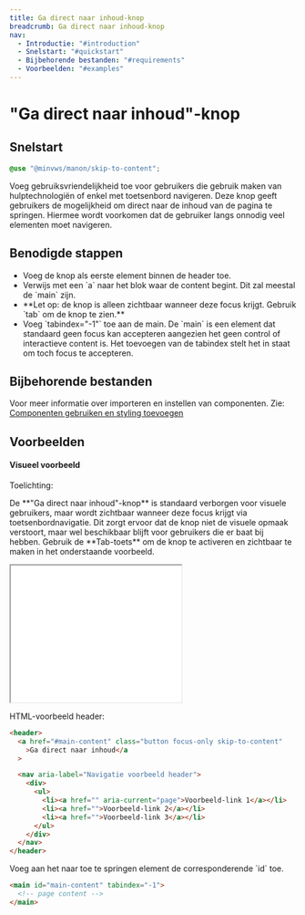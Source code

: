 ```yaml
---
title: Ga direct naar inhoud-knop
breadcrumb: Ga direct naar inhoud-knop
nav:
  - Introductie: "#introduction"
  - Snelstart: "#quickstart"
  - Bijbehorende bestanden: "#requirements"
  - Voorbeelden: "#examples"
---
```


<h1 id="introduction">"Ga direct naar inhoud"-knop</h1>

<h2 id="quickstart">Snelstart</h2>

```scss
@use "@minvws/manon/skip-to-content";
```

<p>
  Voeg gebruiksvriendelijkheid toe voor gebruikers die gebruik maken van hulptechnologiën of
  enkel met toetsenbord navigeren. Deze knop geeft gebruikers de mogelijkheid om direct naar
  de inhoud van de pagina te springen. Hiermee wordt voorkomen dat de gebruiker langs
  onnodig veel elementen moet navigeren.
</p>

## Benodigde stappen

<ul>
  <li>Voeg de knop als eerste element binnen de header toe.</li>
  <li>
    Verwijs met een `a` naar het blok waar de content begint. Dit zal
    meestal de
    `main` zijn.
  </li>
  <li>
    **Let op: de knop is alleen zichtbaar wanneer deze focus krijgt. Gebruik `tab` om de knop te zien.**
  </li>
  <li>
    Voeg `tabindex="-1"` toe aan de main. De `main` is een element dat
    standaard geen focus kan accepteren aangezien het geen control of interactieve content is.
    Het toevoegen van de tabindex stelt het in staat om toch focus te accepteren.
  </li>
</ul>

<h2 id="requirements">Bijbehorende bestanden</h2>

Voor meer informatie over importeren en instellen van componenten. Zie:
[Componenten gebruiken en styling toevoegen](/documentation/import-styling)

<h2 id="examples">Voorbeelden</h2>

<h4>Visueel voorbeeld</h4>

<div class="explanation" role="group" aria-label="Toelichting">
  <span>Toelichting:</span>
  <p>
    De **"Ga direct naar inhoud"-knop** is standaard verborgen voor visuele
    gebruikers, maar wordt zichtbaar wanneer deze focus krijgt via toetsenbordnavigatie. Dit
    zorgt ervoor dat de knop niet de visuele opmaak verstoort, maar wel beschikbaar blijft
    voor gebruikers die er baat bij hebben. Gebruik de **Tab-toets** om de knop
    te activeren en zichtbaar te maken in het onderstaande voorbeeld.
  </p>
</div>
<div class="resize">
  <iframe src="/examples/skip-to-content" title="Voorbeeld" height="240px"></iframe>
</div>

<div>
  <p>HTML-voorbeeld header:</p>

```html
<header>
  <a href="#main-content" class="button focus-only skip-to-content"
    >Ga direct naar inhoud</a
  >

  <nav aria-label="Navigatie voorbeeld header">
    <div>
      <ul>
        <li><a href="" aria-current="page">Voorbeeld-link 1</a></li>
        <li><a href="">Voorbeeld-link 2</a></li>
        <li><a href="">Voorbeeld-link 3</a></li>
      </ul>
    </div>
  </nav>
</header>
```

  <p>Voeg aan het naar toe te springen element de corresponderende `id` toe.</p>

```html
<main id="main-content" tabindex="-1">
  <!-- page content -->
</main>
```

</div>
